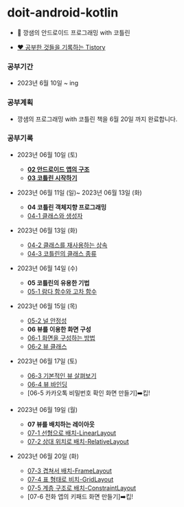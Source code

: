 # doit-android-kotlin
 - 🌈 깡샘의 안드로이드 프로그래밍 with 코틀린

 - [❤️ 공부한 것들을 기록하는 Tistory](https://dreaminsweetpotato.tistory.com)

### 공부기간
 * 2023년 6월 10일 ~ ing

### 공부계획
 * 깡샘의 프로그래밍 with 코틀린 책을 6월 20일 까지 완료합니다.


### 공부기록 
 * 2023년 06월 10일 (토) 
    * **[02 안드로이드 앱의 구조](https://dreaminsweetpotato.tistory.com/28)**
    * **[03 코틀린 시작하기](https://dreaminsweetpotato.tistory.com/29)**

 * 2023년 06월 11일 (일)~ 2023년 06월 13일 (화)
    * **04 코틀린 객체지향 프로그래밍**
    * [04-1 클래스와 생성자](https://dreaminsweetpotato.tistory.com/30)
 * 2023년 06월 13일 (화)
    * [04-2 클래스를 재사용하는 상속](https://dreaminsweetpotato.tistory.com/31)
    * [04-3 코틀린의 클래스 종류](https://dreaminsweetpotato.tistory.com/32)
 * 2023년 06월 14일 (수)
    * **05 코틀린의 유용한 기법**
    * [05-1 람다 함수와 고차 함수](https://dreaminsweetpotato.tistory.com/manage/posts/33)
 * 2023년 06월 15일 (목)
    * [05-2 널 안정성](https://dreaminsweetpotato.tistory.com/34)
    * **06 뷰를 이용한 화면 구성**
    * [06-1 화면을 구성하는 방법](https://dreaminsweetpotato.tistory.com/35)
    * [06-2 뷰 클래스](https://dreaminsweetpotato.tistory.com/36)
 * 2023년 06월 17일 (토)
    * [06-3 기본적인 뷰 살펴보기](https://dreaminsweetpotato.tistory.com/37)
    * [06-4 뷰 바인딩](https://dreaminsweetpotato.tistory.com/38)
    * [06-5 카카오톡 비밀번호 확인 화면 만들기]➡️킵!
 * 2023년 06월 19일 (월)
    * **07 뷰를 배치하는 레이아웃**
    * [07-1 선형으로 배치-LinearLayout](https://dreaminsweetpotato.tistory.com/39)
    * [07-2 상대 위치로 배치-RelativeLayout](https://dreaminsweetpotato.tistory.com/40)
 * 2023년 06월 20일 (화)
    * [07-3 겹쳐서 배치-FrameLayout](https://dreaminsweetpotato.tistory.com/41)
    * [07-4 표 형태로 비치-GridLayout](https://dreaminsweetpotato.tistory.com/42)
    * [07-5 계층 구조로 배치-ConstraintLayout](https://dreaminsweetpotato.tistory.com/43)
    * [07-6 전화 앱의 키패드 화면 만들기]➡️킵!

